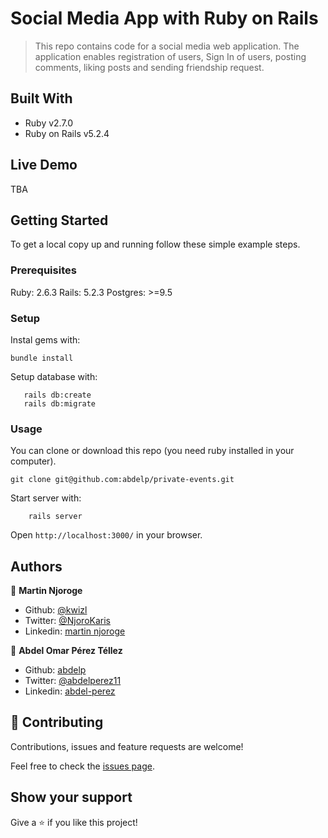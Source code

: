 # Social Media App with Ruby on Rails

> This repo contains code for a social media web application. The application enables registration of users, Sign In of users, posting comments, liking posts and sending friendship request.

## Built With

- Ruby v2.7.0
- Ruby on Rails v5.2.4

## Live Demo

TBA


## Getting Started

To get a local copy up and running follow these simple example steps.

### Prerequisites

Ruby: 2.6.3
Rails: 5.2.3
Postgres: >=9.5

### Setup

Instal gems with:

```
bundle install
```

Setup database with:

```
   rails db:create
   rails db:migrate
```



### Usage

You can clone or download this repo (you need ruby installed in your computer).

    git clone git@github.com:abdelp/private-events.git
Start server with:

```
    rails server
```
Open `http://localhost:3000/` in your browser.


## Authors

👤 **Martin Njoroge**

- Github: [@kwizl](https://github.com/kwizl)
- Twitter: [@NjoroKaris](https://twitter.com/NjoroKaris)
- Linkedin: [martin njoroge](https://www.linkedin.com/in/martin-njoroge-098774110/)

👤 **Abdel Omar Pérez Téllez**

- Github: [abdelp](https://github.com/abdelp)
- Twitter: [@abdelperez11](https://twitter.com/abdelperez11) 
- Linkedin: [abdel-perez](https://www.linkedin.com/in/abdel-perez/)

## 🤝 Contributing

Contributions, issues and feature requests are welcome!

Feel free to check the [issues page](issues/).

## Show your support

Give a ⭐️ if you like this project!

